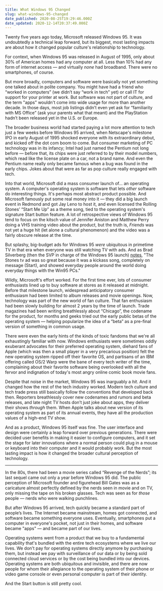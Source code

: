 ```yaml
---
title: What Windows 95 Changed
slug: what-windows-95-changed
date_published: 2020-08-25T19:29:46.000Z
date_updated: 2020-12-14T20:37:49.000Z
---
```


Twenty five years ago today, Microsoft released Windows 95. It was undoubtedly a technical leap forward, but its biggest, most lasting impacts are about how it changed popular culture's relationship to technology.

For context, when Windows 95 was released in August of 1995, only about 30% of American homes had any computer at all. Less than 10% had any form of internet access — and virtually *none* had broadband. There were no smartphones, of course.

But more broadly, computers and software were basically not yet something one talked about in polite company. You might have had a friend who “worked in computers” (we didn’t say “work in tech” yet) or call IT for support for your printer at work. But software was not part of culture, and the term "apps" wouldn't come into wide usage for more than another decade. In those days, most job listings didn’t even yet ask for “familiarity with MS Office” (ask your parents what that meant) and the PlayStation hadn’t been released yet in the U.S. or Europe.

The broader business world had started paying a lot more attention to tech just a few weeks before Windows 95 arrived, when Netscape's milestone IPO in early August of 1995 shocked everyone with its extraordinary debut, and kicked off the dot com boom to come. But consumer marketing of PC technology was in its infancy; Intel had just named the Pentium not long before — before that, its chips were just referred to by their model numbers, which read like the license plate on a car, not a brand name. And even the Pentium name really only became famous when a bug was found in the early chips. Jokes about that were as far as pop culture really engaged with tech. 

Into that world, Microsoft did a mass consumer launch of… an operating system. A computer's operating system is software that lets *other* software do interesting things. It's perhaps most abstract product possible. And Microsoft famously put some real money into it — they did a big launch event in Redmond and got Jay Leno to host it, and even licensed the Rolling Stones’ “Start Me Up” as a theme song, tied to the operating system's signature Start button feature. A lot of retrospective views of Windows 95 tend to focus on the kitsch value of Jennifer Aniston and Matthew Perry doing a VHS training video about the product, but the truth is, *Friends* was not yet a huge hit (let alone a cultural phenomenon) and the video was a fairly obscure release at the time.

But splashy, big-budget ads for Windows 95 *were* ubiquitous in primetime TV in that era when everyone was still watching TV with ads. And as Brad Silverberg (then the SVP in charge of the Windows 95 launch) [notes](https://twitter.com/bradsilverberg/status/1298086999174205440), "The Stones tv ad was so great because it was a kickass song, completely on message (Start), and showed everyday people around the world doing everyday things with the Win95 PCs."

Wildly, Microsoft's effort worked. For the first time ever, lots of consumer enthusiasts lined up to buy software at stores as it released at midnight. Before that milestone launch, widespread anticipatory consumer enthusiasm had been limited to album releases and movie openings. Now, technology was part of the new world of fan culture. That fan enthusiasm had been slowly building for almost 2 years by the time of launch. Trade magazines had been writing breathlessly about “Chicago”, the codename for the product, for months and geeks tried out the early public betas of the operating system — helping popularize the idea of a “beta” as a pre-final version of something in common usage.

There were even the early hints of the kinds of toxic fandoms that we're all exhaustingly familiar with now. Windows enthusiasts were sometimes oddly exuberant advocates for their preferred operating system, diehard fans of Apple (which was then a small player in a very precarious position) felt the new operating system ripped off their favorite OS, and partisans of an IBM offering called OS/2 Warp were the bane of every tech writer of the time, complaining about their favorite software being overlooked with all the fervor and indignation of today's most angry online comic book movie fans.

Despite that noise in the market, Windows 95 was inarguably a *hit*. And it changed how the rest of the tech industry worked. Modern tech culture and tech trade press still basically follow the conventions that developed back then. Reporters breathlessly cover new codenames and rumors and beta releases, and late night TV hosts don’t just joke about apps, they deliver their shows *through* them. When Apple talks about new version of its operating system as part of its annual events, they have all the production values of a high-end TV show.

And as a product, Windows 95 itself was fine. The user interface and design were certainly a leap forward over previous generations. There were decided user benefits in making it easier to configure computers, and it set the stage for later innovations where a normal person could plug in a mouse or keyboard into their computer and it would probably work. But the most lasting impact is how it changed the broader cultural perception of technology.

---

In the 80s, there had been a movie series called “Revenge of the Nerds”; its last sequel came out only a year before Windows 95 did. The public perception of Microsoft founder and figurehead Bill Gates was as a caricature almost perfectly defined by the nerds seen in movie and on TV, only missing the tape on his broken glasses. Tech was seen as for *those* people — nerds who were walking punchlines.

But after Windows 95 arrived, tech quickly became a standard part of people’s lives. The Internet became mainstream, homes got connected, and software became something everyone uses. Eventually, smartphones put a computer in everyone's pocket, not just in their homes, and software became "apps" — and became part of our lives.

Operating systems went from a product that we buy to a fundamental capability that's bundled with the entire tech ecosystems where we live our lives. We don't pay for operating systems directly anymore by purchasing them, but instead we pay with surveillance of our data or by being sold connected cloud services or by the cost being bundled into our devices. Operating systems are both ubiquitous and invisible, and there are now people for whom their allegiance to the operating system of their phone or video game console or even personal computer is part of their identity.

And the Start button is still pretty cool.

